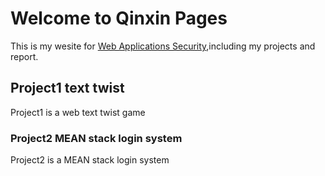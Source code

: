 # Welcome to Qinxin Pages

This is my wesite for [Web Applications Security](http://websec.prof.ninja/),including my projects and report. 


## Project1 **text twist**

Project1 is a web text twist game


### Project2 **MEAN stack login system**

Project2 is a MEAN stack login system 

